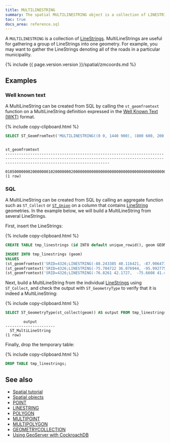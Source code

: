 ```yaml
---
title: MULTILINESTRING
summary: The spatial MULTILINESTRING object is a collection of LINESTRINGs.
toc: true
docs_area: reference.sql
---
```


A `MULTILINESTRING` is a collection of [LineStrings](linestring.html).  MultiLineStrings are useful for gathering a group of LineStrings into one geometry. For example, you may want to gather the LineStrings denoting all of the roads in a particular municipality.

{%  include {{ page.version.version }}/spatial/zmcoords.md %}

## Examples

### Well known text

A MultiLineString can be created from SQL by calling the `st_geomfromtext` function on a MultiLineString definition expressed in the [Well Known Text (WKT)](spatial-glossary.html#wkt) format.

{%  include copy-clipboard.html %}
~~~ sql
SELECT ST_GeomFromText('MULTILINESTRING((0 0, 1440 900), (800 600, 200 400))');
~~~

~~~
                                                                                     st_geomfromtext
------------------------------------------------------------------------------------------------------------------------------------------------------------------------------------------
  0105000000020000000102000000020000000000000000000000000000000000000000000000008096400000000000208C4001020000000200000000000000000089400000000000C0824000000000000069400000000000007940
(1 row)
~~~

### SQL

A MultiLineString can be created from SQL by calling an aggregate function such as `ST_Collect` or [`ST_Union`](st_union.html) on a column that contains [LineString](linestring.html) geometries.  In the example below, we will build a MultiLineString from several LineStrings.

First, insert the LineStrings:

{%  include copy-clipboard.html %}
~~~ sql
CREATE TABLE tmp_linestrings (id INT8 default unique_rowid(), geom GEOMETRY);

INSERT INTO tmp_linestrings (geom)
VALUES
(st_geomfromtext('SRID=4326;LINESTRING(-88.243385 40.116421, -87.906471 43.038902, -95.992775 36.153980)')),
(st_geomfromtext('SRID=4326;LINESTRING(-75.704722 36.076944, -95.992775 36.153980, -87.906471 43.038902)')),
(st_geomfromtext('SRID=4326;LINESTRING(-76.8261 42.1727,  -75.6608 41.4102,-73.5422 41.052, -73.929 41.707,  -76.8261 42.1727)'));
~~~

Next, build a MultiLineString from the individual [LineStrings](linestring.html) using `ST_Collect`, and check the output with `ST_GeometryType` to verify that it is indeed a MultiLineString:

{%  include copy-clipboard.html %}
~~~ sql
SELECT ST_GeometryType(st_collect(geom)) AS output FROM tmp_linestrings;
~~~

~~~
        output
----------------------
  ST_MultiLineString
(1 row)
~~~

Finally, drop the temporary table:

{%  include copy-clipboard.html %}
~~~ sql
DROP TABLE tmp_linestrings;
~~~

## See also

- [Spatial tutorial](spatial-tutorial.html)
- [Spatial objects](spatial-features.html#spatial-objects)
- [POINT](point.html)
- [LINESTRING](linestring.html)
- [POLYGON](polygon.html)
- [MULTIPOINT](multipoint.html)
- [MULTIPOLYGON](multipolygon.html)
- [GEOMETRYCOLLECTION](geometrycollection.html)
- [Using GeoServer with CockroachDB](geoserver.html)
